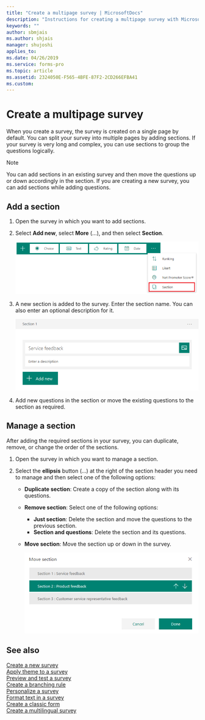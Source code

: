 ```yaml
---
title: "Create a multipage survey | MicrosoftDocs"
description: "Instructions for creating a multipage survey with Microsoft Forms Pro"
keywords: ""
author: sbmjais
ms.author: shjais
manager: shujoshi
applies_to: 
ms.date: 04/26/2019
ms.service: forms-pro
ms.topic: article
ms.assetid: 2324050E-F565-4BFE-87F2-2CD266EFBA41
ms.custom: 
---
```


# Create a multipage survey

When you create a survey, the survey is created on a single page by default. You can split your survey into multiple pages by adding sections. If your survey is very long and complex, you can use sections to group the questions logically.

> [!NOTE]
> You can add sections in an existing survey and then move the questions up or down accordingly in the section. If you are creating a new survey, you can add sections while adding questions.

## Add a section

1.	Open the survey in which you want to add sections.

2.	Select **Add new**, select **More** (...), and then select **Section**.

    ![Section button](media/section-button.png "Section button") 

3.	A new section is added to the survey. Enter the section name. You can also enter an optional description for it.

    ![New section added](media/section-name.png "New section added")

4.	Add new questions in the section or move the existing questions to the section as required.

## Manage a section

After adding the required sections in your survey, you can duplicate, remove, or change the order of the sections.

1.	Open the survey in which you want to manage a section.

2.	Select the **ellipsis** button (...) at the right of the section header you need to manage and then select one of the following options:

    - **Duplicate section**: Create a copy of the section along with its questions.
    - **Remove section**: Select one of the following options:
        - **Just section**: Delete the section and move the questions to the previous section.
        - **Section and questions**: Delete the section and its questions.
    - **Move section**: Move the section up or down in the survey.
        
        ![Move a section](media/move-section.png "Move a section")

## See also

[Create a new survey](create-new-survey.md)<br>
[Apply theme to a survey](apply-theme.md)<br>
[Preview and test a survey](preview-test-survey.md)<br>
[Create a branching rule](create-branching-rule.md)<br>
[Personalize a survey](personalize-survey.md)<br>
[Format text in a survey](survey-text-format.md)<br>
[Create a classic form](create-classic-form.md)<br>
[Create a multilingual survey](create-multilingual-survey.md)

